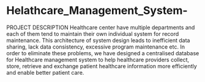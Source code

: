 # Helathcare_Management_System-
PROJECT DESCRIPTION
Healthcare center have multiple departments and each of them tend to maintain their own individual system for record maintenance. This architecture of system design leads to inefficient data sharing, lack data consistency, excessive program maintenance etc. In order to eliminate these problems, we have designed a centralised database for Healthcare management system to help healthcare providers collect, store, retrieve and exchange patient healthcare information more efficiently and enable better patient care.
